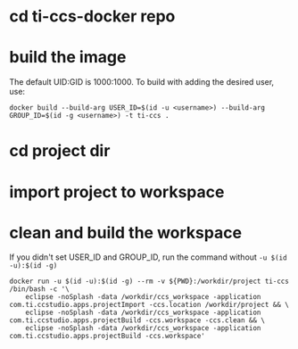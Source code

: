 # cd ti-ccs-docker repo

# build the image
The default UID:GID is 1000:1000.
To build with adding the desired user, use:
```
docker build --build-arg USER_ID=$(id -u <username>) --build-arg GROUP_ID=$(id -g <username>) -t ti-ccs .
```

# cd project dir

# import project to workspace
# clean and build the workspace
If you didn't set USER_ID and GROUP_ID, run the command without `-u $(id -u):$(id -g)`
```
docker run -u $(id -u):$(id -g) --rm -v ${PWD}:/workdir/project ti-ccs /bin/bash -c '\
    eclipse -noSplash -data /workdir/ccs_workspace -application com.ti.ccstudio.apps.projectImport -ccs.location /workdir/project && \
	eclipse -noSplash -data /workdir/ccs_workspace -application com.ti.ccstudio.apps.projectBuild -ccs.workspace -ccs.clean && \
    eclipse -noSplash -data /workdir/ccs_workspace -application com.ti.ccstudio.apps.projectBuild -ccs.workspace'
```
